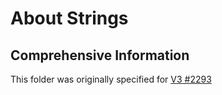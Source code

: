 # About Strings

## Comprehensive Information
This folder was originally specified for [V3 #2293](https://github.com/exercism/v3/issues/2293)
